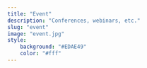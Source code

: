 ```yaml
---
title: "Event"
description: "Conferences, webinars, etc."
slug: "event"
image: "event.jpg"
style:
    background: "#EDAE49"
    color: "#fff"
---
```

